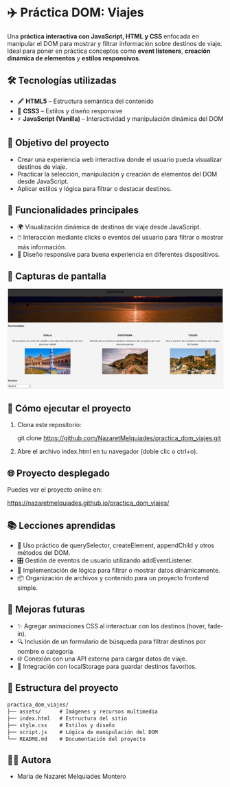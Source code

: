# ✈️ Práctica DOM: Viajes
Una **práctica interactiva con JavaScript, HTML y CSS** enfocada en manipular el DOM para mostrar y filtrar información sobre destinos de viaje. Ideal para poner en práctica conceptos como **event listeners**, **creación dinámica de elementos** y **estilos responsivos**.

## 🛠️ Tecnologías utilizadas
- 🖋️ **HTML5** – Estructura semántica del contenido  
- 🎨 **CSS3** – Estilos y diseño responsive  
- ⚡ **JavaScript (Vanilla)** – Interactividad y manipulación dinámica del DOM  

## 🎯 Objetivo del proyecto
- Crear una experiencia web interactiva donde el usuario pueda visualizar destinos de viaje.  
- Practicar la selección, manipulación y creación de elementos del DOM desde JavaScript.  
- Aplicar estilos y lógica para filtrar o destacar destinos.  

## 🧩 Funcionalidades principales
- 🌍 Visualización dinámica de destinos de viaje desde JavaScript.  
- 🖱️ Interacción mediante clicks o eventos del usuario para filtrar o mostrar más información.  
- 📱 Diseño responsive para buena experiencia en diferentes dispositivos.  

## 📸 Capturas de pantalla
![VISTAORDENADOR](assets/ORDENADOR.jpg)

## 🚀 Cómo ejecutar el proyecto

1. Clona este repositorio:  

    git clone https://github.com/NazaretMelquiades/practica_dom_viajes.git

2. Abre el archivo index.html en tu navegador (doble clic o ctrl+o).

## 🌐 Proyecto desplegado
Puedes ver el proyecto online en:

https://nazaretmelquiades.github.io/practica_dom_viajes/ 

## 📚 Lecciones aprendidas
- 🧭 Uso práctico de querySelector, createElement, appendChild y otros métodos del DOM.
- 🎛️ Gestión de eventos de usuario utilizando addEventListener.
- 🔄 Implementación de lógica para filtrar o mostrar datos dinámicamente.
- 📦 Organización de archivos y contenido para un proyecto frontend simple.

## 🔧 Mejoras futuras
- ✨ Agregar animaciones CSS al interactuar con los destinos (hover, fade-in).
- 🔍 Inclusión de un formulario de búsqueda para filtrar destinos por nombre o categoría.
- 🌐 Conexión con una API externa para cargar datos de viaje.
- 💾 Integración con localStorage para guardar destinos favoritos.

## 📂 Estructura del proyecto
```
practica_dom_viajes/
├── assets/      # Imágenes y recursos multimedia
├── index.html   # Estructura del sitio
├── style.css    # Estilos y diseño
├── script.js    # Lógica de manipulación del DOM
└── README.md    # Documentación del proyecto
```

## 👩‍💻 Autora
- María de Nazaret Melquiades Montero
